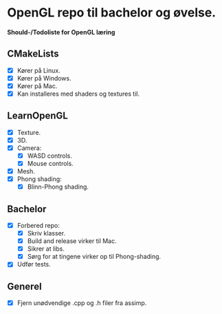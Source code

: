 # OpenGL repo til bachelor og øvelse.
#### Should-/Todoliste for OpenGL læring

## CMakeLists
- [x] Kører på Linux.
- [x] Kører på Windows.
- [x] Kører på Mac.
- [x] Kan installeres med shaders og textures til.

## LearnOpenGL
- [x] Texture.
- [x] 3D.
- [x] Camera:
	- [x] WASD controls.
	- [x] Mouse controls.
- [x] Mesh.
- [x] Phong shading:
	- [x] Blinn-Phong shading.

## Bachelor
- [x] Forbered repo:
	- [x] Skriv klasser.
	- [x] Build and release virker til Mac.
	- [x] Sikrer at libs.
	- [x] Sørg for at tingene virker op til Phong-shading.
 - [x] Udfør tests.

## Generel
- [x] Fjern unødvendige .cpp og .h filer fra assimp.
